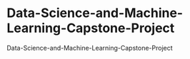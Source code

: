 # Data-Science-and-Machine-Learning-Capstone-Project
Data-Science-and-Machine-Learning-Capstone-Project
